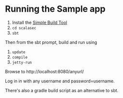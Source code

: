 Running the Sample app
======================

1. Install the [Simple Build Tool](https://github.com/harrah/xsbt/wiki/Setup)
2. `cd scalasec`
3. `sbt`

Then from the sbt prompt, build and run using

1. `update`
2. `compile`
3. `jetty-run`

Browse to http://localhost:8080/anyurl/

Log in in with any username and password=username.

There's also a gradle build script as an alternative to sbt.
